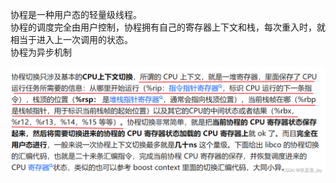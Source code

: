 协程是一种用户态的轻量级线程。  
协程的调度完全由用户控制，协程拥有自己的寄存器上下文和栈，每次重入时，就相当于进入上一次调用的状态。  
协程为异步机制

![Exported image](Exported%20image%2020250319160206-0.png)